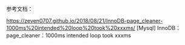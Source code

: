 

参考文档：

https://zeven0707.github.io/2018/08/21/InnoDB-page_cleaner-1000ms%20intended%20loop%20took%20xxxms/  [Mysql] InnoDB：page_cleaner：1000ms intended loop took xxxms
